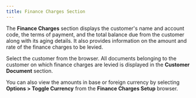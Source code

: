 ```yaml
---
title: Finance Charges Section
---
```



The **Finance Charges** section  displays the customer's name and account code, the terms of payment, and  the total balance due from the customer along with its aging details.  It also provides information on the amount and rate of the finance charges  to be levied.


Select the customer from the browser. All documents belonging to the  customer on which finance charges are levied is displayed in the **Customer Document** section.


You can also view the amounts in base or foreign currency by selecting  **Options &gt; Toggle Currency** from  the **Finance Charges Setup** browser.

